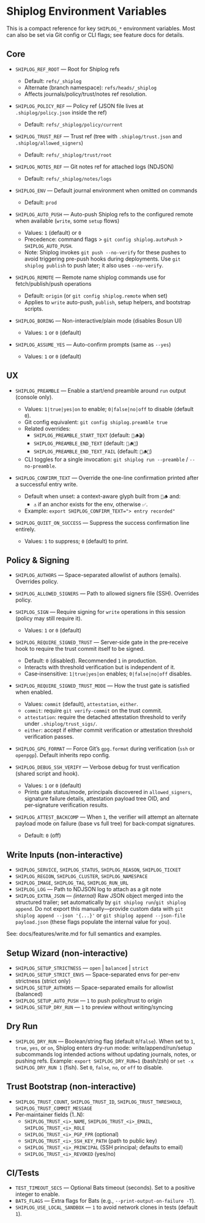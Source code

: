 # Shiplog Environment Variables

This is a compact reference for key `SHIPLOG_*` environment variables. Most can also be set via Git config or CLI flags; see feature docs for details.

## Core

- `SHIPLOG_REF_ROOT` — Root for Shiplog refs
  - Default: `refs/_shiplog`
  - Alternate (branch namespace): `refs/heads/_shiplog`
  - Affects journals/policy/trust/notes ref resolution.

- `SHIPLOG_POLICY_REF` — Policy ref (JSON file lives at `.shiplog/policy.json` inside the ref)
  - Default: `refs/_shiplog/policy/current`

- `SHIPLOG_TRUST_REF` — Trust ref (tree with `.shiplog/trust.json` and `.shiplog/allowed_signers`)
  - Default: `refs/_shiplog/trust/root`

- `SHIPLOG_NOTES_REF` — Git notes ref for attached logs (NDJSON)
  - Default: `refs/_shiplog/notes/logs`

- `SHIPLOG_ENV` — Default journal environment when omitted on commands
  - Default: `prod`

- `SHIPLOG_AUTO_PUSH` — Auto-push Shiplog refs to the configured remote when available (`write`, some `setup` flows)
  - Values: `1` (default) or `0`
  - Precedence: command flags > `git config shiplog.autoPush` > `SHIPLOG_AUTO_PUSH`.
  - Note: Shiplog invokes `git push --no-verify` for these pushes to avoid triggering pre-push hooks during deployments. Use `git shiplog publish` to push later; it also uses `--no-verify`.

- `SHIPLOG_REMOTE` — Remote name shiplog commands use for fetch/publish/push operations
  - Default: `origin` (or `git config shiplog.remote` when set)
  - Applies to `write` auto-push, `publish`, setup helpers, and bootstrap scripts.

- `SHIPLOG_BORING` — Non-interactive/plain mode (disables Bosun UI)
  - Values: `1` or `0` (default)

- `SHIPLOG_ASSUME_YES` — Auto-confirm prompts (same as `--yes`)
  - Values: `1` or `0` (default)

## UX

- `SHIPLOG_PREAMBLE` — Enable a start/end preamble around `run` output (console only).
  - Values: `1|true|yes|on` to enable; `0|false|no|off` to disable (default `0`).
  - Git config equivalent: `git config shiplog.preamble true`
  - Related overrides:
    - `SHIPLOG_PREAMBLE_START_TEXT` (default: `🚢🪵🎬`)
    - `SHIPLOG_PREAMBLE_END_TEXT` (default: `🚢🪵✅`)
    - `SHIPLOG_PREAMBLE_END_TEXT_FAIL` (default: `🚢🪵❌`)
  - CLI toggles for a single invocation: `git shiplog run --preamble` / `--no-preamble`.

- `SHIPLOG_CONFIRM_TEXT` — Override the one-line confirmation printed after a successful entry write.
  - Default when unset: a context-aware glyph built from `🚢🪵` and:
    - `⚓️` if an anchor exists for the env, otherwise `✅`.
  - Example: `export SHIPLOG_CONFIRM_TEXT="> entry recorded"`

- `SHIPLOG_QUIET_ON_SUCCESS` — Suppress the success confirmation line entirely.
  - Values: `1` to suppress; `0` (default) to print.

## Policy & Signing

- `SHIPLOG_AUTHORS` — Space-separated allowlist of authors (emails). Overrides policy.
- `SHIPLOG_ALLOWED_SIGNERS` — Path to allowed signers file (SSH). Overrides policy.
- `SHIPLOG_SIGN` — Require signing for `write` operations in this session (policy may still require it).
  - Values: `1` or `0` (default)

- `SHIPLOG_REQUIRE_SIGNED_TRUST` — Server‑side gate in the pre‑receive hook to require the trust commit itself to be signed.
  - Default: `0` (disabled). Recommended `1` in production.
  - Interacts with threshold verification but is independent of it.
  - Case‑insensitive: `1|true|yes|on` enables; `0|false|no|off` disables.

- `SHIPLOG_REQUIRE_SIGNED_TRUST_MODE` — How the trust gate is satisfied when enabled.
  - Values: `commit` (default), `attestation`, `either`.
  - `commit`: require `git verify-commit` on the trust commit.
  - `attestation`: require the detached attestation threshold to verify under `.shiplog/trust_sigs/`.
  - `either`: accept if either commit verification or attestation threshold verification passes.

- `SHIPLOG_GPG_FORMAT` — Force Git’s `gpg.format` during verification (`ssh` or `openpgp`). Default inherits repo config.

- `SHIPLOG_DEBUG_SSH_VERIFY` — Verbose debug for trust verification (shared script and hook).
  - Values: `1` or `0` (default)
  - Prints gate status/mode, principals discovered in `allowed_signers`, signature failure details, attestation payload tree OID, and per‑signature verification results.

- `SHIPLOG_ATTEST_BACKCOMP` — When `1`, the verifier will attempt an alternate payload mode on failure (base vs full tree) for back‑compat signatures.
  - Default: `0` (off)

## Write Inputs (non-interactive)

- `SHIPLOG_SERVICE`, `SHIPLOG_STATUS`, `SHIPLOG_REASON`, `SHIPLOG_TICKET`
- `SHIPLOG_REGION`, `SHIPLOG_CLUSTER`, `SHIPLOG_NAMESPACE`
- `SHIPLOG_IMAGE`, `SHIPLOG_TAG`, `SHIPLOG_RUN_URL`
- `SHIPLOG_LOG` — Path to NDJSON log to attach as a git note
- `SHIPLOG_EXTRA_JSON` — *(internal)* Raw JSON object merged into the structured trailer; set automatically by `git shiplog run`/`git shiplog append`. Do not export this manually—provide custom data with `git shiplog append --json '{...}'` or `git shiplog append --json-file payload.json` (these flags populate the internal value for you).

See: docs/features/write.md for full semantics and examples.

## Setup Wizard (non-interactive)

- `SHIPLOG_SETUP_STRICTNESS` — `open` | `balanced` | `strict`
- `SHIPLOG_SETUP_STRICT_ENVS` — Space-separated envs for per-env strictness (strict only)
- `SHIPLOG_SETUP_AUTHORS` — Space-separated emails for allowlist (balanced)
- `SHIPLOG_SETUP_AUTO_PUSH` — `1` to push policy/trust to origin
- `SHIPLOG_SETUP_DRY_RUN` — `1` to preview without writing/syncing

## Dry Run

- `SHIPLOG_DRY_RUN` — Boolean/string flag (default `0`/`false`). When set to `1`, `true`, `yes`, or `on`, Shiplog enters dry-run mode: write/append/run/setup subcommands log intended actions without updating journals, notes, or pushing refs. Example: `export SHIPLOG_DRY_RUN=1` (bash/zsh) or `set -x SHIPLOG_DRY_RUN 1` (fish). Set `0`, `false`, `no`, or `off` to disable.

## Trust Bootstrap (non-interactive)

- `SHIPLOG_TRUST_COUNT`, `SHIPLOG_TRUST_ID`, `SHIPLOG_TRUST_THRESHOLD`, `SHIPLOG_TRUST_COMMIT_MESSAGE`
- Per-maintainer fields (1..N):
  - `SHIPLOG_TRUST_<i>_NAME`, `SHIPLOG_TRUST_<i>_EMAIL`, `SHIPLOG_TRUST_<i>_ROLE`
  - `SHIPLOG_TRUST_<i>_PGP_FPR` (optional)
  - `SHIPLOG_TRUST_<i>_SSH_KEY_PATH` (path to public key)
  - `SHIPLOG_TRUST_<i>_PRINCIPAL` (SSH principal; defaults to email)
  - `SHIPLOG_TRUST_<i>_REVOKED` (yes/no)

## CI/Tests

- `TEST_TIMEOUT_SECS` — Optional Bats timeout (seconds). Set to a positive integer to enable.
- `BATS_FLAGS` — Extra flags for Bats (e.g., `--print-output-on-failure -T`).
- `SHIPLOG_USE_LOCAL_SANDBOX` — `1` to avoid network clones in tests (default `1`).
